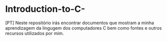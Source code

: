 # Introduction-to-C-
[PT] Neste repositório irás encontrar documentos que mostram a minha aprendizagem da lingugem dos computadores C bem como fontes e outros recursos utilizados por mim. 
